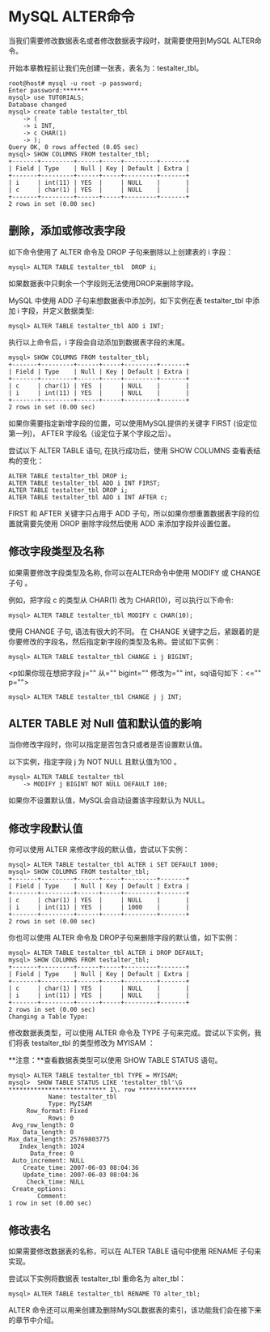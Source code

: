 
# MySQL ALTER命令

当我们需要修改数据表名或者修改数据表字段时，就需要使用到MySQL ALTER命令。

开始本章教程前让我们先创建一张表，表名为：testalter_tbl。

```
root@host# mysql -u root -p password;
Enter password:*******
mysql> use TUTORIALS;
Database changed
mysql> create table testalter_tbl
    -> (
    -> i INT,
    -> c CHAR(1)
    -> );
Query OK, 0 rows affected (0.05 sec)
mysql> SHOW COLUMNS FROM testalter_tbl;
+-------+---------+------+-----+---------+-------+
| Field | Type    | Null | Key | Default | Extra |
+-------+---------+------+-----+---------+-------+
| i     | int(11) | YES  |     | NULL    |       |
| c     | char(1) | YES  |     | NULL    |       |
+-------+---------+------+-----+---------+-------+
2 rows in set (0.00 sec)

```

## 删除，添加或修改表字段

如下命令使用了 ALTER 命令及 DROP 子句来删除以上创建表的 i 字段：

```
mysql> ALTER TABLE testalter_tbl  DROP i;

```

如果数据表中只剩余一个字段则无法使用DROP来删除字段。

MySQL 中使用 ADD 子句来想数据表中添加列，如下实例在表 testalter_tbl 中添加 i 字段，并定义数据类型:

```
mysql> ALTER TABLE testalter_tbl ADD i INT;

```

执行以上命令后，i 字段会自动添加到数据表字段的末尾。

```
mysql> SHOW COLUMNS FROM testalter_tbl;
+-------+---------+------+-----+---------+-------+
| Field | Type    | Null | Key | Default | Extra |
+-------+---------+------+-----+---------+-------+
| c     | char(1) | YES  |     | NULL    |       |
| i     | int(11) | YES  |     | NULL    |       |
+-------+---------+------+-----+---------+-------+
2 rows in set (0.00 sec)

```

如果你需要指定新增字段的位置，可以使用MySQL提供的关键字 FIRST (设定位第一列)， AFTER 字段名（设定位于某个字段之后）。

尝试以下 ALTER TABLE 语句, 在执行成功后，使用 SHOW COLUMNS 查看表结构的变化：

```
ALTER TABLE testalter_tbl DROP i;
ALTER TABLE testalter_tbl ADD i INT FIRST;
ALTER TABLE testalter_tbl DROP i;
ALTER TABLE testalter_tbl ADD i INT AFTER c;

```

FIRST 和 AFTER 关键字只占用于 ADD 子句，所以如果你想重置数据表字段的位置就需要先使用 DROP 删除字段然后使用 ADD 来添加字段并设置位置。

## 修改字段类型及名称

如果需要修改字段类型及名称, 你可以在ALTER命令中使用 MODIFY 或 CHANGE 子句 。

例如，把字段 c 的类型从 CHAR(1) 改为 CHAR(10)，可以执行以下命令:

```
mysql> ALTER TABLE testalter_tbl MODIFY c CHAR(10);

```

使用 CHANGE 子句, 语法有很大的不同。 在 CHANGE 关键字之后，紧跟着的是你要修改的字段名，然后指定新字段的类型及名称。尝试如下实例：

```
mysql> ALTER TABLE testalter_tbl CHANGE i j BIGINT;

```

<p如果你现在想把字段 j="" 从="" bigint="" 修改为="" int，sql语句如下：<="" p="">

```
mysql> ALTER TABLE testalter_tbl CHANGE j j INT;

```

## ALTER TABLE 对 Null 值和默认值的影响

当你修改字段时，你可以指定是否包含只或者是否设置默认值。

以下实例，指定字段 j 为 NOT NULL 且默认值为100 。

```
mysql> ALTER TABLE testalter_tbl 
    -> MODIFY j BIGINT NOT NULL DEFAULT 100;

```

如果你不设置默认值，MySQL会自动设置该字段默认为 NULL。

## 修改字段默认值

你可以使用 ALTER 来修改字段的默认值，尝试以下实例：

```
mysql> ALTER TABLE testalter_tbl ALTER i SET DEFAULT 1000;
mysql> SHOW COLUMNS FROM testalter_tbl;
+-------+---------+------+-----+---------+-------+
| Field | Type    | Null | Key | Default | Extra |
+-------+---------+------+-----+---------+-------+
| c     | char(1) | YES  |     | NULL    |       |
| i     | int(11) | YES  |     | 1000    |       |
+-------+---------+------+-----+---------+-------+
2 rows in set (0.00 sec)

```

你也可以使用 ALTER 命令及 DROP子句来删除字段的默认值，如下实例：

```
mysql> ALTER TABLE testalter_tbl ALTER i DROP DEFAULT;
mysql> SHOW COLUMNS FROM testalter_tbl;
+-------+---------+------+-----+---------+-------+
| Field | Type    | Null | Key | Default | Extra |
+-------+---------+------+-----+---------+-------+
| c     | char(1) | YES  |     | NULL    |       |
| i     | int(11) | YES  |     | NULL    |       |
+-------+---------+------+-----+---------+-------+
2 rows in set (0.00 sec)
Changing a Table Type:

```

修改数据表类型，可以使用 ALTER 命令及 TYPE 子句来完成。尝试以下实例，我们将表 testalter_tbl 的类型修改为 MYISAM ：

**注意：**查看数据表类型可以使用 SHOW TABLE STATUS 语句。

```
mysql> ALTER TABLE testalter_tbl TYPE = MYISAM;
mysql>  SHOW TABLE STATUS LIKE 'testalter_tbl'\G
*************************** 1\. row ****************
           Name: testalter_tbl
           Type: MyISAM
     Row_format: Fixed
           Rows: 0
 Avg_row_length: 0
    Data_length: 0
Max_data_length: 25769803775
   Index_length: 1024
      Data_free: 0
 Auto_increment: NULL
    Create_time: 2007-06-03 08:04:36
    Update_time: 2007-06-03 08:04:36
     Check_time: NULL
 Create_options:
        Comment:
1 row in set (0.00 sec)

```

## 修改表名

如果需要修改数据表的名称，可以在 ALTER TABLE 语句中使用 RENAME 子句来实现。

尝试以下实例将数据表 testalter_tbl 重命名为 alter_tbl：

```
mysql> ALTER TABLE testalter_tbl RENAME TO alter_tbl;

```

ALTER 命令还可以用来创建及删除MySQL数据表的索引，该功能我们会在接下来的章节中介绍。

